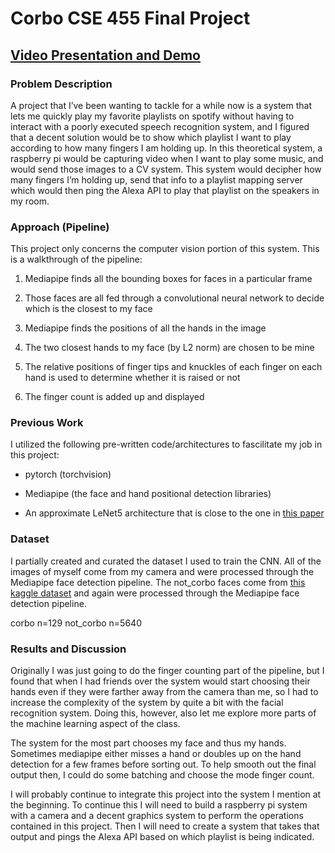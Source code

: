 # Corbo CSE 455 Final Project

## [Video Presentation and Demo](https://www.youtube.com/watch?v=x31C9jLM0qU)

### Problem Description

A project that I’ve been wanting to tackle for a while now is a system that lets me quickly play my favorite playlists on spotify without having to interact with a poorly executed speech recognition system, and I figured that a decent solution would be to show which playlist I want to play according to how many fingers I am holding up. In this theoretical system, a raspberry pi would be capturing video when I want to play some music, and would send those images to a CV system. This system would decipher how many fingers I’m holding up, send that info to a playlist mapping server which would then ping the Alexa API to play that playlist on the speakers in my room.

### Approach (Pipeline)

This project only concerns the computer vision portion of this system. This is a walkthrough of the pipeline:

1. Mediapipe finds all the bounding boxes for faces in a particular frame

2. Those faces are all fed through a convolutional neural network to decide which is the closest to my face

3. Mediapipe finds the positions of all the hands in the image

4. The two closest hands to my face (by L2 norm) are chosen to be mine

5. The relative positions of finger tips and knuckles of each finger on each hand is used to determine whether it is raised or not

6. The finger count is added up and displayed

### Previous Work

I utilized the following pre-written code/architectures to fascilitate my job in this project:

- pytorch (torchvision) 

- Mediapipe (the face and hand positional detection libraries)

- An approximate LeNet5 architecture that is close to the one in [this paper](https://www.tandfonline.com/doi/full/10.1080/21642583.2020.1836526#:~:text=CNN%20model%20for%20face%20recognition,width%20and%20full%20connection%20layer.)

### Dataset

I partially created and curated the dataset I used to train the CNN. All of the images of myself come from my camera and were processed through the Mediapipe face detection pipeline. The not_corbo faces come from [this kaggle dataset](https://www.kaggle.com/datasets/ashwingupta3012/human-faces?resource=download) and again were processed through the Mediapipe face detection pipeline.

corbo n=129
not_corbo n=5640

### Results and Discussion

Originally I was just going to do the finger counting part of the pipeline, but I found that when I had friends over the system would start choosing their hands even if they were farther away from the camera than me, so I had to increase the complexity of the system by quite a bit with the facial recognition system. Doing this, however, also let me explore more parts of the machine learning aspect of the class.

The system for the most part chooses my face and thus my hands. Sometimes mediapipe either misses a hand or doubles up on the hand detection for a few frames before sorting out. To help smooth out the final output then, I could do some batching and choose the mode finger count.

I will probably continue to integrate this project into the system I mention at the beginning. To continue this I will need to build a raspberry pi system with a camera and a decent graphics system to perform the operations contained in this project. Then I will need to create a system that takes that output and pings the Alexa API based on which playlist is being indicated. 

